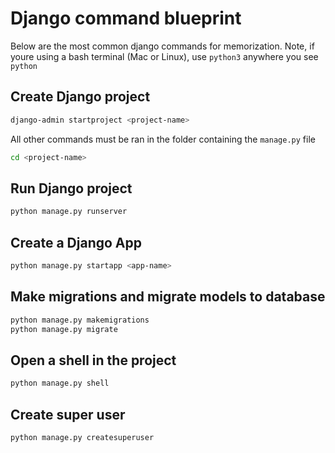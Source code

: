# Django command blueprint
Below are the most common django commands for memorization. Note, if youre using a bash terminal (Mac or Linux), use ```python3``` anywhere you see ```python```

## Create Django project
```bash
django-admin startproject <project-name>
```

All other commands must be ran in the folder containing the ```manage.py``` file
```bash
cd <project-name>
```

## Run Django project
```bash
python manage.py runserver
```

## Create a Django App
```bash
python manage.py startapp <app-name>
```

## Make migrations and migrate models to database
```bash
python manage.py makemigrations
python manage.py migrate
```

## Open a shell in the project
```bash
python manage.py shell
```

## Create super user
```bash
python manage.py createsuperuser
```
